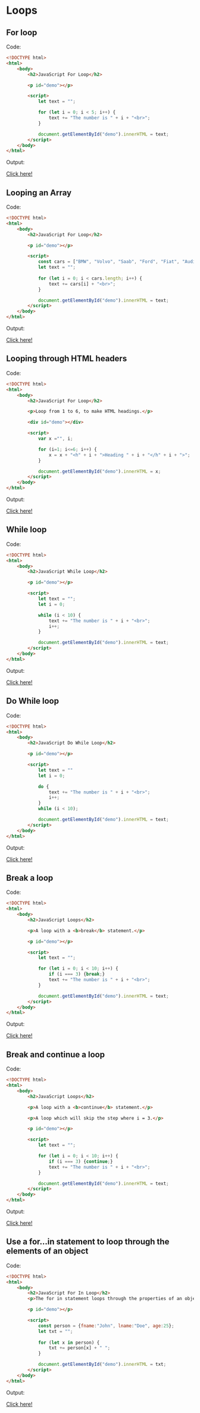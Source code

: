 # Loops

## For loop

Code: 

```html
<!DOCTYPE html>
<html>
    <body>
        <h2>JavaScript For Loop</h2>

        <p id="demo"></p>

        <script>
            let text = "";

            for (let i = 0; i < 5; i++) {
                text += "The number is " + i + "<br>";
            }

            document.getElementById("demo").innerHTML = text;
        </script>
    </body>
</html>
```

Output:

[Click here!](./Loops/Example_1.html)

## Looping an Array

Code: 

```html
<!DOCTYPE html>
<html>
    <body>
        <h2>JavaScript For Loop</h2>

        <p id="demo"></p>

        <script>
            const cars = ["BMW", "Volvo", "Saab", "Ford", "Fiat", "Audi"];
            let text = "";
            
            for (let i = 0; i < cars.length; i++) {
                text += cars[i] + "<br>";
            }

            document.getElementById("demo").innerHTML = text;
        </script>
    </body>
</html>
```

Output:

[Click here!](./Loops/Example_2.html)

## Looping through HTML headers

Code: 

```html
<!DOCTYPE html>
<html>
    <body>
        <h2>JavaScript For Loop</h2>

        <p>Loop from 1 to 6, to make HTML headings.</p>

        <div id="demo"></div>

        <script>
            var x ="", i;

            for (i=1; i<=6; i++) {
                x = x + "<h" + i + ">Heading " + i + "</h" + i + ">";
            }

            document.getElementById("demo").innerHTML = x;
        </script>
    </body>
</html>
```

Output:

[Click here!](./Loops/Example_3.html)

## While loop

Code: 

```html
<!DOCTYPE html>
<html>
    <body>
        <h2>JavaScript While Loop</h2>

        <p id="demo"></p>

        <script>
            let text = "";
            let i = 0;

            while (i < 10) {
                text += "The number is " + i + "<br>";
                i++;
            }

            document.getElementById("demo").innerHTML = text;
        </script>
    </body>
</html>
```

Output:

[Click here!](./Loops/Example_4.html)

## Do While loop

Code: 

```html
<!DOCTYPE html>
<html>
    <body>
        <h2>JavaScript Do While Loop</h2>

        <p id="demo"></p>

        <script>
            let text = ""
            let i = 0;

            do {
                text += "The number is " + i + "<br>";
                i++;
            }
            while (i < 10);  

            document.getElementById("demo").innerHTML = text;
        </script>
    </body>
</html>
```

Output:

[Click here!](./Loops/Example_5.html)

## Break a loop

Code: 

```html
<!DOCTYPE html>
<html>
    <body>
        <h2>JavaScript Loops</h2>

        <p>A loop with a <b>break</b> statement.</p>

        <p id="demo"></p>

        <script>
            let text = "";

            for (let i = 0; i < 10; i++) {
                if (i === 3) {break;}
                text += "The number is " + i + "<br>";
            }

            document.getElementById("demo").innerHTML = text;
        </script>
    </body>
</html>
```

Output:

[Click here!](./Loops/Example_6.html)

## Break and continue a loop

Code: 

```html
<!DOCTYPE html>
<html>
    <body>
        <h2>JavaScript Loops</h2>

        <p>A loop with a <b>continue</b> statement.</p>

        <p>A loop which will skip the step where i = 3.</p>

        <p id="demo"></p>

        <script>
            let text = "";

            for (let i = 0; i < 10; i++) {
                if (i === 3) {continue;}
                text += "The number is " + i + "<br>";
            }

            document.getElementById("demo").innerHTML = text;
        </script>
    </body>
</html>
```

Output:

[Click here!](./Loops/Example_7.html)

## Use a for...in statement to loop through the elements of an object

Code: 

```html
<!DOCTYPE html>
<html>
    <body>
        <h2>JavaScript For In Loop</h2>
        <p>The for in statement loops through the properties of an object:</p>

        <p id="demo"></p>

        <script>
            const person = {fname:"John", lname:"Doe", age:25}; 
            let txt = "";
            
            for (let x in person) {
                txt += person[x] + " ";
            }

            document.getElementById("demo").innerHTML = txt;
        </script>
    </body>
</html>
```

Output:

[Click here!](./Loops/Example_8.html)